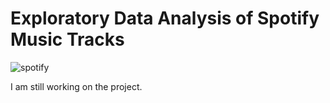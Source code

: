 # Exploratory Data Analysis of Spotify Music Tracks


![spotify](https://github.com/ergyunhasan/Spotify_Analysis/assets/121507597/0d59a286-9eef-489d-a642-6fddb7b5b140)

I am still working on the project.
